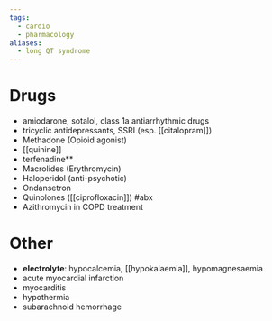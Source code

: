 ```yaml
---
tags:
  - cardio
  - pharmacology
aliases:
  - long QT syndrome
---
```

# Drugs
- amiodarone, sotalol, class 1a antiarrhythmic drugs
- tricyclic antidepressants, SSRI (esp. [[citalopram]])
- Methadone (Opioid agonist)
- [[quinine]]
- terfenadine**
- Macrolides (Erythromycin)
- Haloperidol (anti-psychotic)
- Ondansetron
- Quinolones ([[ciprofloxacin]]) #abx 
- Azithromycin in COPD treatment

# Other
- **electrolyte**: hypocalcemia, [[hypokalaemia]], hypomagnesaemia
- acute myocardial infarction
- myocarditis
- hypothermia
- subarachnoid hemorrhage
